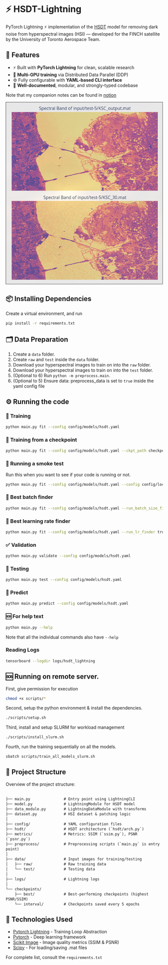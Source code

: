 # ⚡ HSDT-Lightning
PyTorch Lightning ⚡ implementation of the [HSDT](https://arxiv.org/pdf/2303.09040) model for removing dark noise from hyperspectral images (HSI) — developed for the FINCH satellite by the University of Toronto Aerospace Team.

## 🚀 Features
- ⚡ Built with **PyTorch Lightning** for clean, scalable research
- 🔁 **Multi-GPU training** via Distributed Data Parallel (DDP)
- ⚙️ Fully configurable with **YAML-based CLI interface**
- 📄 **Well-documented**, modular, and strongly-typed codebase

Note that my companion notes can be found in [notion](https://utat-ss.notion.site/HSDT-Denoiser-aa306c141f8c4bbd8100d43efe740df1)

![Denoised from Gaussian-30 Noise](./public/gaussian_30.png)

## 📦 Installing Dependencies
Create a virtual environment, and run
```bash
pip install -r requirements.txt
```

## 🗂️ Data Preparation
1. Create a `data` folder.
2. Create `raw` and `test` inside the `data` folder.
3. Download your hyperspectral images to train on into the `raw` folder.
4. Download your hyperspectral images to train on into the `test` folder.
5. (Optional to 6) Run `python -m preprocess.main`. 
6. (Optional to 5) Ensure data: preprocess_data is set to `true` inside the yaml config file

## ⚙️ Running the code
### 🔧 Training
```bash
python main.py fit --config config/models/hsdt.yaml
```

### 🔧 Training from a checkpoint
```bash
python main.py fit --config config/models/hsdt.yaml --ckpt_path checkpoint/hsdt-epoch10.ckpt
```

### 🔧 Running a smoke test
Run this when you want to see if your code is running or not.

```bash
python main.py fit --config config/models/hsdt.yaml --config config/local_debug.yaml --trainer.fast_dev_run=True --trainer.profiler=null
```

### 🔧 Best batch finder
```bash
python main.py fit --config config/models/hsdt.yaml --run_batch_size_finder true --batch_size_finder_mode power
```

### 🔧 Best learning rate finder
```bash
python main.py fit --config config/models/hsdt.yaml --run_lr_finder true --show_lr_plot true
```


### ✅ Validation
```bash
python main.py validate --config config/models/hsdt.yaml
```

### 🧪 Testing
```bash
python main.py test --config config/models/hsdt.yaml
```

### 🔮 Predict
```bash
python main.py predict --config config/models/hsdt.yaml

```

### 🆘 For help text
```bash
python main.py --help
```
Note that all the individual commands also have `--help`

### Reading Logs
```bash
tensorboard --logdir logs/hsdt_lightning
```

## 🆘 Running on remote server.
First, give permission for execution
```bash
chmod +x scripts/*
```

Second, setup the python environment & install the dependencies.
```bash
./scripts/setup.sh
```

Third, install and setup SLURM for workload management
```bash
./scripts/install_slurm.sh
```

Fourth, run the training sequentially on all the models.
```bash
sbatch scripts/train_all_models_slurm.sh
```


## 🧾 Project Structure
Overview of the project structure:

```

├── main.py               # Entry point using LightningCLI
├── model.py              # LightningModule for HSDT model
├── data_module.py        # LightningDataModule with transforms
├── dataset.py            # HSI dataset & patching logic
│
├── config/               # YAML configuration files
├── hsdt/                 # HSDT architecture (`hsdt/arch.py`)
├── metrics/              # Metrics: SSIM (`ssim.py`), PSNR (`psnr.py`)
├── preprocess/           # Preprocessing scripts (`main.py` is entry point)
│
├── data/                 # Input images for training/testing
│   ├── raw/              # Raw training data
│   └── test/             # Testing data
│
├── logs/                 # Lightning logs
│
└── checkpoints/
    ├── best/             # Best-performing checkpoints (highest PSNR/SSIM)
    └── interval/         # Checkpoints saved every 5 epochs

```

## 🧰 Technologies Used
- [Pytorch Lightning](https://lightning.ai/docs/pytorch/stable/starter/introduction.html) - Training Loop Abstraction
- [Pytorch](https://docs.pytorch.org/docs/stable/generated/torch.nn.Module.html) - Deep learning framework
- [Scikit Image](https://scikit-image.org/docs/0.25.x/api/skimage.metrics.html) - Image quality metrics (SSIM & PSNR)
- [Scipy](https://scipy.org/) - For loading/saving .mat files

For complete list, consult the `requirements.txt`
